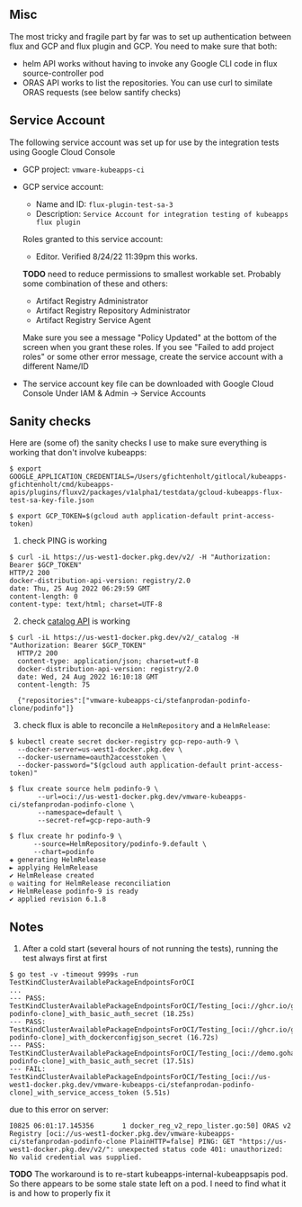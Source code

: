 ## Misc
The most tricky and fragile part by far was to set up authentication between flux and GCP and flux plugin and GCP. You need to make sure that both:
- helm API works without having to invoke any Google CLI code in flux source-controller pod
- ORAS API works to list the repositories. You can use curl to similate ORAS requests (see below santify checks) 

## Service Account
The following service account was set up for use by the integration tests using
Google Cloud Console
- GCP project: `vmware-kubeapps-ci`
- GCP service account:
    - Name and ID: `flux-plugin-test-sa-3`
    - Description: `Service Account for integration testing of kubeapps flux plugin`

  Roles granted to this service account:
    - Editor. Verified 8/24/22 11:39pm this works. 

  **TODO** need to reduce permissions to smallest workable set. 
  Probably some combination of these and others:
    - Artifact Registry Administrator
    - Artifact Registry Repository Administrator
    - Artifact Registry Service Agent

  Make sure you see a message "Policy Updated" at the bottom of the screen when you grant these roles.
  If you see "Failed to add project roles" or some other error message,
  create the service account with a different Name/ID
- The service account key file can be downloaded with Google Cloud Console
     Under IAM & Admin -> Service Accounts

## Sanity checks 
Here are (some of) the sanity checks I use to make sure everything is working that don't involve kubeapps:
```
$ export GOOGLE_APPLICATION_CREDENTIALS=/Users/gfichtenholt/gitlocal/kubeapps-gfichtenholt/cmd/kubeapps-apis/plugins/fluxv2/packages/v1alpha1/testdata/gcloud-kubeapps-flux-test-sa-key-file.json

$ export GCP_TOKEN=$(gcloud auth application-default print-access-token)
```

1. check PING is working 
```
$ curl -iL https://us-west1-docker.pkg.dev/v2/ -H "Authorization: Bearer $GCP_TOKEN"
HTTP/2 200 
docker-distribution-api-version: registry/2.0
date: Thu, 25 Aug 2022 06:29:59 GMT
content-length: 0
content-type: text/html; charset=UTF-8
```

2. check [catalog API](https://github.com/opencontainers/distribution-spec/blob/main/spec.md#listing-repositories) is working 
```
$ curl -iL https://us-west1-docker.pkg.dev/v2/_catalog -H "Authorization: Bearer $GCP_TOKEN"
  HTTP/2 200
  content-type: application/json; charset=utf-8
  docker-distribution-api-version: registry/2.0
  date: Wed, 24 Aug 2022 16:10:18 GMT
  content-length: 75

  {"repositories":["vmware-kubeapps-ci/stefanprodan-podinfo-clone/podinfo"]}
```

3. check flux is able to reconcile a `HelmRepository` and a `HelmRelease`:

```
$ kubectl create secret docker-registry gcp-repo-auth-9 \
  --docker-server=us-west1-docker.pkg.dev \
  --docker-username=oauth2accesstoken \
  --docker-password="$(gcloud auth application-default print-access-token)"

$ flux create source helm podinfo-9 \
       --url=oci://us-west1-docker.pkg.dev/vmware-kubeapps-ci/stefanprodan-podinfo-clone \
       --namespace=default \
       --secret-ref=gcp-repo-auth-9

$ flux create hr podinfo-9 \
      --source=HelmRepository/podinfo-9.default \
      --chart=podinfo
✚ generating HelmRelease
► applying HelmRelease
✔ HelmRelease created
◎ waiting for HelmRelease reconciliation
✔ HelmRelease podinfo-9 is ready
✔ applied revision 6.1.8
```

## Notes
1. After a cold start (several hours of not running the tests), running the test always first at first
```
$ go test -v -timeout 9999s -run TestKindClusterAvailablePackageEndpointsForOCI 
...
--- PASS: TestKindClusterAvailablePackageEndpointsForOCI/Testing_[oci://ghcr.io/gfichtenholt/stefanprodan-podinfo-clone]_with_basic_auth_secret (18.25s)
--- PASS: TestKindClusterAvailablePackageEndpointsForOCI/Testing_[oci://ghcr.io/gfichtenholt/stefanprodan-podinfo-clone]_with_dockerconfigjson_secret (16.72s)
--- PASS: TestKindClusterAvailablePackageEndpointsForOCI/Testing_[oci://demo.goharbor.io/stefanprodan-podinfo-clone]_with_basic_auth_secret (17.51s)
--- FAIL: TestKindClusterAvailablePackageEndpointsForOCI/Testing_[oci://us-west1-docker.pkg.dev/vmware-kubeapps-ci/stefanprodan-podinfo-clone]_with_service_access_token (5.51s)
```

due to this error on server:
```
I0825 06:01:17.145356       1 docker_reg_v2_repo_lister.go:50] ORAS v2 Registry [oci://us-west1-docker.pkg.dev/vmware-kubeapps-ci/stefanprodan-podinfo-clone PlainHTTP=false] PING: GET "https://us-west1-docker.pkg.dev/v2/": unexpected status code 401: unauthorized: No valid credential was supplied.
```
**TODO** The workaround is to re-start kubeapps-internal-kubeappsapis pod. So there appears to be some stale state left on a pod. I need to find what it is and how to properly fix it
